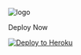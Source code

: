 ![logo](https://telegra.ph/file/de993c9da42434e44fdb3.jpg)

Deploy Now

<p align="left"><a href="https://heroku.com/deploy?template=https://github.com/abunih/UcihaSensei/tree/sql-extended"> <img src="https://www.herokucdn.com/deploy/button.svg" alt="Deploy to Heroku" /></a></p>
